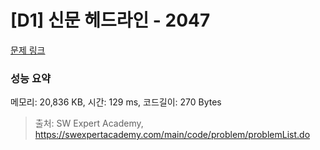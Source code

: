# [D1] 신문 헤드라인 - 2047 

[문제 링크](https://swexpertacademy.com/main/code/problem/problemDetail.do?contestProbId=AV5QKsLaAy0DFAUq) 

### 성능 요약

메모리: 20,836 KB, 시간: 129 ms, 코드길이: 270 Bytes



> 출처: SW Expert Academy, https://swexpertacademy.com/main/code/problem/problemList.do